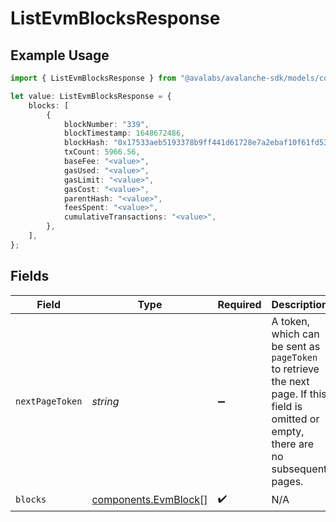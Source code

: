 # ListEvmBlocksResponse

## Example Usage

```typescript
import { ListEvmBlocksResponse } from "@avalabs/avalanche-sdk/models/components";

let value: ListEvmBlocksResponse = {
    blocks: [
        {
            blockNumber: "339",
            blockTimestamp: 1648672486,
            blockHash: "0x17533aeb5193378b9ff441d61728e7a2ebaf10f61fd5310759451627dfca2e7c",
            txCount: 5966.56,
            baseFee: "<value>",
            gasUsed: "<value>",
            gasLimit: "<value>",
            gasCost: "<value>",
            parentHash: "<value>",
            feesSpent: "<value>",
            cumulativeTransactions: "<value>",
        },
    ],
};
```

## Fields

| Field                                                                                                                                  | Type                                                                                                                                   | Required                                                                                                                               | Description                                                                                                                            |
| -------------------------------------------------------------------------------------------------------------------------------------- | -------------------------------------------------------------------------------------------------------------------------------------- | -------------------------------------------------------------------------------------------------------------------------------------- | -------------------------------------------------------------------------------------------------------------------------------------- |
| `nextPageToken`                                                                                                                        | *string*                                                                                                                               | :heavy_minus_sign:                                                                                                                     | A token, which can be sent as `pageToken` to retrieve the next page. If this field is omitted or empty, there are no subsequent pages. |
| `blocks`                                                                                                                               | [components.EvmBlock](../../models/components/evmblock.md)[]                                                                           | :heavy_check_mark:                                                                                                                     | N/A                                                                                                                                    |